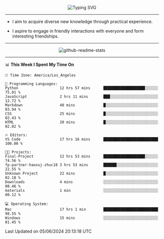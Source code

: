 <p align="center">
  <img src="https://readme-typing-svg.demolab.com?font=Fira+Code&weight=500&size=32&duration=2500&pause=1600&center=true&vCenter=true&random=false&width=1024&height=64&lines=Hi+there+%F0%9F%91%8B;I'm+delighted+you+could+make+it+here+%F0%9F%8E%89;I'm+Harry%2C+a+college+student+still+finding+my+way" alt="Typing SVG" />
</p>


---


- I aim to acquire diverse new knowledge through practical experience.

- I aspire to engage in friendly interactions with everyone and form interesting friendships.


---


<p align="center">
  <img src="https://github-readme-stats.vercel.app/api?username=Harry-Jing&show_icons=true" alt="github-readme-stats"/>
</p>


---

<!--START_SECTION:waka-->
📊 **This Week I Spent My Time On** 

```text
🕑︎ Time Zone: America/Los_Angeles

💬 Programming Languages: 
Python                   12 hrs 57 mins      ███████████████████░░░░░░   75.01 % 
JavaScript               2 hrs 11 mins       ███░░░░░░░░░░░░░░░░░░░░░░   12.72 % 
Markdown                 40 mins             █░░░░░░░░░░░░░░░░░░░░░░░░   03.94 % 
CSS                      25 mins             █░░░░░░░░░░░░░░░░░░░░░░░░   02.43 % 
HTML                     20 mins             █░░░░░░░░░░░░░░░░░░░░░░░░   02.02 % 

🔥 Editors: 
VS Code                  17 hrs 16 mins      █████████████████████████   100.00 % 

🐱‍💻 Projects: 
Final-Project            12 hrs 53 mins      ███████████████████░░░░░░   74.56 % 
fp-partner-haoxuj-zhuc18 3 hrs 53 mins       ██████░░░░░░░░░░░░░░░░░░░   22.55 % 
Unknown Project          22 mins             █░░░░░░░░░░░░░░░░░░░░░░░░   02.18 % 
Downloads                4 mins              ░░░░░░░░░░░░░░░░░░░░░░░░░   00.46 % 
materials                1 min               ░░░░░░░░░░░░░░░░░░░░░░░░░   00.12 % 

💻 Operating System: 
Mac                      17 hrs 1 min        █████████████████████████   98.55 % 
Windows                  15 mins             ░░░░░░░░░░░░░░░░░░░░░░░░░   01.45 % 
```


 Last Updated on 05/06/2024 20:13:18 UTC
<!--END_SECTION:waka-->
